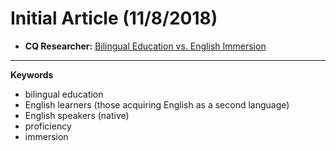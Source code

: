 # Initial Article (11/8/2018)

- **CQ Researcher:** [Bilingual Education vs. English Immersion](http://library.cqpress.com/cqresearcher/document.php?id=cqresrre2009121100&type=hitlist&num=0)

***

**Keywords**
- bilingual education
- English learners (those acquiring English as a second language)
- English speakers (native)
- proficiency
- immersion
